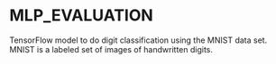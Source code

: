 # MLP_EVALUATION
TensorFlow model to do digit classification using the MNIST data set. MNIST is a labeled set of images of handwritten digits.
